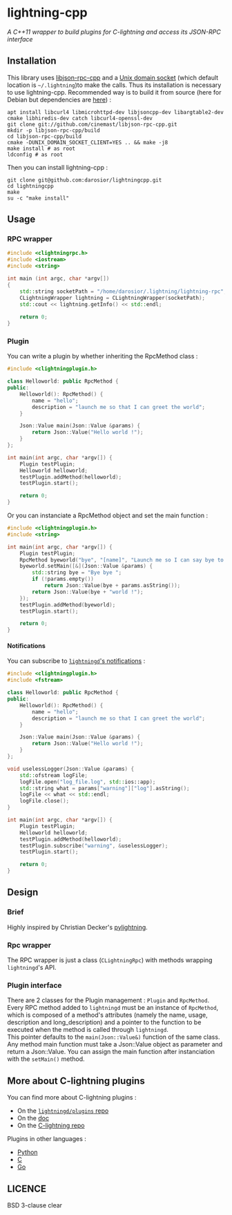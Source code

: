 # lightning-cpp
*A C++11 wrapper to build plugins for C-lightning and access its JSON-RPC interface*  
  
## Installation
This library uses [libjson-rpc-cpp](https://github.com/cinemast/libjson-rpc-cpp) and a [Unix domain socket](https://en.wikipedia.org/wiki/Unix_domain_socket) (which default location is `~/.lightning`)to make the calls. Thus its installation is necessary to use lightning-cpp. Recommended way is to build it from source (here for Debian but dependencies are [here](https://github.com/cinemast/libjson-rpc-cpp)) :  
```shell
apt install libcurl4 libmicrohttpd-dev libjsoncpp-dev libargtable2-dev cmake libhiredis-dev catch libcurl4-openssl-dev
git clone git://github.com/cinemast/libjson-rpc-cpp.git
mkdir -p libjson-rpc-cpp/build
cd libjson-rpc-cpp/build
cmake -DUNIX_DOMAIN_SOCKET_CLIENT=YES .. && make -j8
make install # as root
ldconfig # as root
```  
  
Then you can install lightning-cpp :
```shell
git clone git@github.com:darosior/lightningcpp.git
cd lightningcpp
make
su -c "make install"
```  
  
## Usage
  
### RPC wrapper
```cpp
#include <clightningrpc.h>
#include <iostream>
#include <string>

int main (int argc, char *argv[])
{
    std::string socketPath = "/home/darosior/.lightning/lightning-rpc";
    CLightningWrapper lightning = CLightningWrapper(socketPath);
    std::cout << lightning.getInfo() << std::endl;
    
    return 0;
}
```  
  
### Plugin

You can write a plugin by whether inheriting the RpcMethod class :
```cpp
#include <clightningplugin.h>

class Helloworld: public RpcMethod {
public:
    Helloworld(): RpcMethod() {
        name = "hello";
        description = "launch me so that I can greet the world";
    }

    Json::Value main(Json::Value &params) {
        return Json::Value("Hello world !");
    }
};

int main(int argc, char *argv[]) {
    Plugin testPlugin;
    Helloworld helloworld;
    testPlugin.addMethod(helloworld);
    testPlugin.start();

    return 0;
}
```
  
Or you can instanciate a RpcMethod object and set the main function :
```cpp
#include <clightningplugin.h>
#include <string>

int main(int argc, char *argv[]) {
    Plugin testPlugin;
    RpcMethod byeworld("bye", "[name]", "Launch me so I can say bye to someone", "I am a long description");
    byeworld.setMain([&](Json::Value &params) {
        std::string bye = "Bye bye ";
        if (!params.empty())
            return Json::Value(bye + params.asString());
        return Json::Value(bye + "world !");
    });
    testPlugin.addMethod(byeworld);
    testPlugin.start();

    return 0;
}
```
  
#### Notifications

You can subscribe to [`lightningd`'s notifications](https://lightning.readthedocs.io/PLUGINS.html#event-notifications) :  
```cpp
#include <clightningplugin.h>
#include <fstream>

class Helloworld: public RpcMethod {
public:
    Helloworld(): RpcMethod() {
        name = "hello";
        description = "launch me so that I can greet the world";
    }

    Json::Value main(Json::Value &params) {
        return Json::Value("Hello world !");
    }
};

void uselessLogger(Json::Value &params) {
    std::ofstream logFile;
    logFile.open("log_file.log", std::ios::app);
    std::string what = params["warning"]["log"].asString();
    logFile << what << std::endl;
    logFile.close();
}

int main(int argc, char *argv[]) {
    Plugin testPlugin;
    Helloworld helloworld;
    testPlugin.addMethod(helloworld);
    testPlugin.subscribe("warning", &uselessLogger);
    testPlugin.start();

    return 0;
}
```
  
## Design
  
### Brief

  Highly inspired by Christian Decker's [pylightning](https://github.com/ElementsProject/lightning/tree/master/contrib/pylightning).  

### Rpc wrapper
  
The RPC wrapper is just a class (`CLightningRpc`) with methods wrapping `lightningd`'s API.  
  
### Plugin interface

There are 2 classes for the Plugin management : `Plugin` and `RpcMethod`. Every RPC method added to `lightningd` must be an instance of
`RpcMethod`, which is composed of a method's attributes (namely the name, usage, description and long_description) and a pointer to the
function to be executed when the method is called through `lightningd`.  
This pointer defaults to the `main(Json::Value&)` function of the same class. Any method main function must take a Json::Value object
as parameter and return a Json::Value. You can assign the main function after instanciation with the `setMain()` method.  
  
## More about C-lightning plugins

You can find more about C-lightning plugins :  
- On the [`lightningd/plugins` repo](https://github.com/lightningd/plugins)
- On the [doc](https://lightning.readthedocs.io/PLUGINS.html)
- On the [C-lightning repo](https://github.com/ElementsProject/lightning)
  
Plugins in other languages :
- [Python](https://github.com/ElementsProject/lightning/blob/master/contrib/pylightning)
- [C](https://github.com/ElementsProject/lightning/blob/master/plugins/libplugin.h)
- [Go](https://github.com/niftynei/glightning)
  
## LICENCE

BSD 3-clause clear
